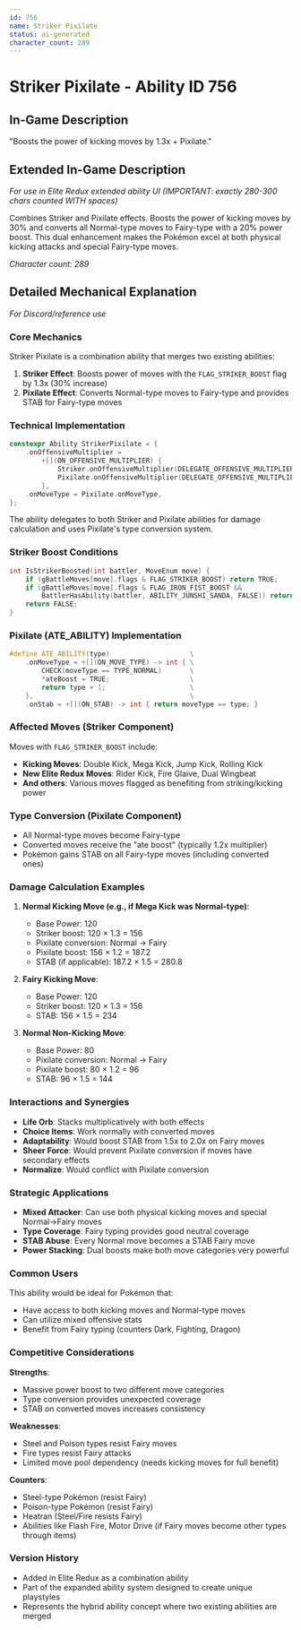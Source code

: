 ```yaml
---
id: 756
name: Striker Pixilate
status: ai-generated
character_count: 289
---
```


# Striker Pixilate - Ability ID 756

## In-Game Description
"Boosts the power of kicking moves by 1.3x + Pixilate."

## Extended In-Game Description
*For use in Elite Redux extended ability UI (IMPORTANT: exactly 280-300 chars counted WITH spaces)*

Combines Striker and Pixilate effects. Boosts the power of kicking moves by 30% and converts all Normal-type moves to Fairy-type with a 20% power boost. This dual enhancement makes the Pokémon excel at both physical kicking attacks and special Fairy-type moves.

*Character count: 289*

## Detailed Mechanical Explanation
*For Discord/reference use*

### Core Mechanics
Striker Pixilate is a combination ability that merges two existing abilities:
1. **Striker Effect**: Boosts power of moves with the `FLAG_STRIKER_BOOST` flag by 1.3x (30% increase)
2. **Pixilate Effect**: Converts Normal-type moves to Fairy-type and provides STAB for Fairy-type moves

### Technical Implementation
```cpp
constexpr Ability StrikerPixilate = {
    .onOffensiveMultiplier =
        +[](ON_OFFENSIVE_MULTIPLIER) {
            Striker.onOffensiveMultiplier(DELEGATE_OFFENSIVE_MULTIPLIER);
            Pixilate.onOffensiveMultiplier(DELEGATE_OFFENSIVE_MULTIPLIER);
        },
    .onMoveType = Pixilate.onMoveType,
};
```

The ability delegates to both Striker and Pixilate abilities for damage calculation and uses Pixilate's type conversion system.

### Striker Boost Conditions
```c
int IsStrikerBoosted(int battler, MoveEnum move) {
    if (gBattleMoves[move].flags & FLAG_STRIKER_BOOST) return TRUE;
    if (gBattleMoves[move].flags & FLAG_IRON_FIST_BOOST && 
        BattlerHasAbility(battler, ABILITY_JUNSHI_SANDA, FALSE)) return TRUE;
    return FALSE;
}
```

### Pixilate (ATE_ABILITY) Implementation
```cpp
#define ATE_ABILITY(type)                    \
    .onMoveType = +[](ON_MOVE_TYPE) -> int { \
        CHECK(moveType == TYPE_NORMAL)       \
        *ateBoost = TRUE;                    \
        return type + 1;                     \
    },                                       \
    .onStab = +[](ON_STAB) -> int { return moveType == type; }
```

### Affected Moves (Striker Component)
Moves with `FLAG_STRIKER_BOOST` include:
- **Kicking Moves**: Double Kick, Mega Kick, Jump Kick, Rolling Kick
- **New Elite Redux Moves**: Rider Kick, Fire Glaive, Dual Wingbeat
- **And others**: Various moves flagged as benefiting from striking/kicking power

### Type Conversion (Pixilate Component)
- All Normal-type moves become Fairy-type
- Converted moves receive the "ate boost" (typically 1.2x multiplier)
- Pokémon gains STAB on all Fairy-type moves (including converted ones)

### Damage Calculation Examples
1. **Normal Kicking Move (e.g., if Mega Kick was Normal-type)**:
   - Base Power: 120
   - Striker boost: 120 × 1.3 = 156
   - Pixilate conversion: Normal → Fairy
   - Pixilate boost: 156 × 1.2 = 187.2
   - STAB (if applicable): 187.2 × 1.5 = 280.8

2. **Fairy Kicking Move**:
   - Base Power: 120  
   - Striker boost: 120 × 1.3 = 156
   - STAB: 156 × 1.5 = 234

3. **Normal Non-Kicking Move**:
   - Base Power: 80
   - Pixilate conversion: Normal → Fairy
   - Pixilate boost: 80 × 1.2 = 96
   - STAB: 96 × 1.5 = 144

### Interactions and Synergies
- **Life Orb**: Stacks multiplicatively with both effects
- **Choice Items**: Work normally with converted moves
- **Adaptability**: Would boost STAB from 1.5x to 2.0x on Fairy moves
- **Sheer Force**: Would prevent Pixilate conversion if moves have secondary effects
- **Normalize**: Would conflict with Pixilate conversion

### Strategic Applications
- **Mixed Attacker**: Can use both physical kicking moves and special Normal→Fairy moves
- **Type Coverage**: Fairy typing provides good neutral coverage
- **STAB Abuse**: Every Normal move becomes a STAB Fairy move
- **Power Stacking**: Dual boosts make both move categories very powerful

### Common Users
This ability would be ideal for Pokémon that:
- Have access to both kicking moves and Normal-type moves
- Can utilize mixed offensive stats
- Benefit from Fairy typing (counters Dark, Fighting, Dragon)

### Competitive Considerations
**Strengths**:
- Massive power boost to two different move categories
- Type conversion provides unexpected coverage
- STAB on converted moves increases consistency

**Weaknesses**:
- Steel and Poison types resist Fairy moves
- Fire types resist Fairy attacks
- Limited move pool dependency (needs kicking moves for full benefit)

**Counters**:
- Steel-type Pokémon (resist Fairy)
- Poison-type Pokémon (resist Fairy)  
- Heatran (Steel/Fire resists Fairy)
- Abilities like Flash Fire, Motor Drive (if Fairy moves become other types through items)

### Version History
- Added in Elite Redux as a combination ability
- Part of the expanded ability system designed to create unique playstyles
- Represents the hybrid ability concept where two existing abilities are merged